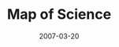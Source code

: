---
date: 2007-03-20
title: Map of Science
source: Neotorama Blog
sourceUrl: https://www.neatorama.com/2007/03/20/maps-of-science/
pdfLink: 20070320-borner-scimap-neatorama.pdf
---